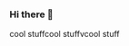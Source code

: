 ### Hi there 👋

<!--
**inevident/inevident** is a ✨ _special_ ✨ repository because its `README.md` (this file) appears on your GitHub profile.

Here are some ideas to get you started:

- 🔭 I’m currently working on ... cool stuff
- 🌱 I’m currently learning ...cool stuff
- 👯 I’m looking to collaborate on ...cool stuff
- 🤔 I’m looking for help with ...cool stuff
- 💬 Ask me about ...cool stuff
- 📫 How to reach me: ...cool stuff
- 😄 Pronouns: ...cool stuff
- ⚡ Fun fact: ...cool stuff
-->cool stuffcool stuffvcool stuff
